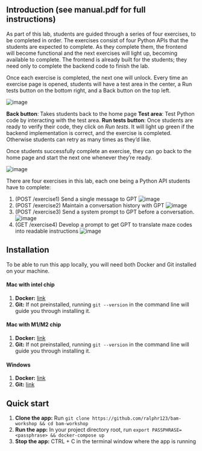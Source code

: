 ## Introduction (see manual.pdf for full instructions)

As part of this lab, students are guided through a series of four exercises, to be completed in order. The exercises consist of four Python APIs that the students are expected to complete. As they complete them, the frontend will become functional and the next exercises will light up, becoming available to complete. The frontend is already built for the students; they need only to complete the backend code to finish the lab.

Once each exercise is completed, the next one will unlock. Every time an exercise page is opened, students will have a test area in the center, a Run tests button on the bottom right, and a Back button on the top left. 

![image](https://github.com/ralphr123/bex-workshop-sol/assets/29685125/87f83a6a-bd4f-4f6e-a39f-ee9d8a8fa882)


**Back button**: Takes students back to the home page
**Test area**: Test Python code by interacting with the test area.
**Run tests button**: Once students are ready to verify their code, they click on _Run tests_. It will light up green if the backend implementation is correct, and the exercise is completed. Otherwise students can retry as many times as they’d like.

Once students successfully complete an exercise, they can go back to the home page and start the next one whenever they’re ready. 

![image](https://github.com/ralphr123/bex-workshop-sol/assets/29685125/920ecebd-ba6d-4dab-a502-a1210b4fbb18)

There are four exercises in this lab, each one being a Python API students have to complete:
1. (POST /exercise1) Send a single message to GPT
![image](https://github.com/ralphr123/bex-workshop-sol/assets/29685125/68762092-cb31-4f8d-9c4e-6af631de38e1)
2. (POST /exercise2) Maintain a conversation history with GPT
![image](https://github.com/ralphr123/bex-workshop-sol/assets/29685125/d80bf9e8-16f0-41eb-a814-5fff6d365349)
3. (POST /exercise3) Send a system prompt to GPT before a conversation.
![image](https://github.com/ralphr123/bex-workshop-sol/assets/29685125/6692d283-bc19-44c6-ae06-4db07989af78)
4. (GET /exercise4) Develop a prompt to get GPT to translate maze codes into readable instructions
![image](https://github.com/ralphr123/bex-workshop-sol/assets/29685125/391f964f-5def-4f4a-b2c6-2ee84553f62e)

## Installation

To be able to run this app locally, you will need both Docker and Git installed on your machine.

#### Mac with intel chip

1. **Docker:** [link](https://desktop.docker.com/mac/main/amd64/Docker.dmg?utm_source=docker&utm_medium=webreferral&utm_campaign=docs-driven-download-mac-amd64)
2. **Git:** If not preinstalled, running `git --version` in the command line will guide you through installing it.

#### Mac with M1/M2 chip

1. **Docker:** [link](https://desktop.docker.com/mac/main/arm64/Docker.dmg?utm_source=docker&utm_medium=webreferral&utm_campaign=docs-driven-download-mac-arm64)
2. **Git:** If not preinstalled, running `git --version` in the command line will guide you through installing it.

#### Windows

1. **Docker:** [link](https://desktop.docker.com/win/main/amd64/Docker%20Desktop%20Installer.exe)
2. **Git:** [link](https://github.com/git-for-windows/git/releases/download/v2.41.0.windows.1/Git-2.41.0-32-bit.exe)

## Quick start

1. **Clone the app:** Run `git clone https://github.com/ralphr123/bam-workshop && cd bam-workshop`
2. **Run the app:** In your project directory root, run `export PASSPHRASE=<passphrase> && docker-compose up`
3. **Stop the app:** CTRL + C in the terminal window where the app is running

